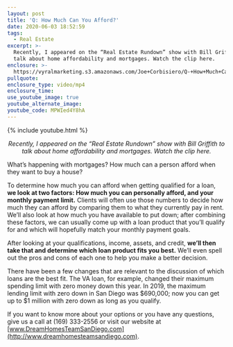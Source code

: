```yaml
---
layout: post
title: 'Q: How Much Can You Afford?'
date: 2020-06-03 18:52:59
tags:
  - Real Estate
excerpt: >-
  Recently, I appeared on the “Real Estate Rundown” show with Bill Griffith to
  talk about home affordability and mortgages. Watch the clip here.
enclosure: >-
  https://vyralmarketing.s3.amazonaws.com/Joe+Corbisiero/Q-+How+Much+Can+You+Afford_.mp4
pullquote:
enclosure_type: video/mp4
enclosure_time:
use_youtube_image: true
youtube_alternate_image:
youtube_code: MPWIed4Y8hA
---
```


{% include youtube.html %}

<p style="text-align: center;"><em>Recently, I appeared on the “Real Estate Rundown” show with Bill Griffith to talk about home affordability and mortgages. Watch the clip here.</em></p>

What’s happening with mortgages? How much can a person afford when they want to buy a house?

To determine how much you can afford when getting qualified for a loan, **we look at two factors: How much you can personally afford, and your monthly payment limit.** Clients will often use those numbers to decide how much they can afford by comparing them to what they currently pay in rent. We’ll also look at how much you have available to put down; after combining these factors, we can usually come up with a loan product that you’ll qualify for and which will hopefully match your monthly payment goals.

After looking at your qualifications, income, assets, and credit, **we’ll then take that and determine which loan product fits you best.** We’ll even spell out the pros and cons of each one to help you make a better decision.

There have been a few changes that are relevant to the discussion of which loans are the best fit. The VA loan, for example, changed their maximum spending limit with zero money down this year. In 2019, the maximum lending limit with zero down in San Diego was $690,000; now you can get up to $1 million with zero down as long as you qualify.

If you want to know more about your options or you have any questions, give us a call at (169) 333-2556 or visit our website at [www.DreamHomesTeamSanDiego.com](http://www.dreamhomesteamsandiego.com).